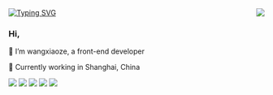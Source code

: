 
<a href="https://git.io/typing-svg">
  <img src="https://readme-typing-svg.demolab.com?font=Fira+Code&weight=700&pause=1000&center=true&vCenter=true&random=true&width=435&lines=console.log(%22Hello%EF%BC%8CWorld%22)" alt="Typing SVG" />
</a>


<a href="https://github.com/wz99390">
  <img src="https://github-profile-trophy.vercel.app/?username=wz99390&theme=onedark&column=5"  align="right"/>
</a>

<h3>Hi,</h3>
<p>🔭 I’m wangxiaoze, a front-end developer</p>
<p>🌱 Currently working in Shanghai, China</p>
<p>
  <img src="https://img.shields.io/badge/Vue.js-35495E?logo=vuedotjs&logoColor=4FC08D&style=flat-square" />
  <img src="https://img.shields.io/badge/MongoDB-4EA94B?logo=mongodb&logoColor=white&style=flat-square" />
  <img src="https://shields.io/badge/JavaScript-F7DF1E?logo=JavaScript&logoColor=000&style=flat-square" />
  <img src="https://shields.io/badge/TypeScript-3178C6?logo=TypeScript&logoColor=FFF&style=flat-square" />
  <img src="https://img.shields.io/badge/-NestJs-ea2845?style=flat-square&logo=nestjs&logoColor=white" />
</p>

